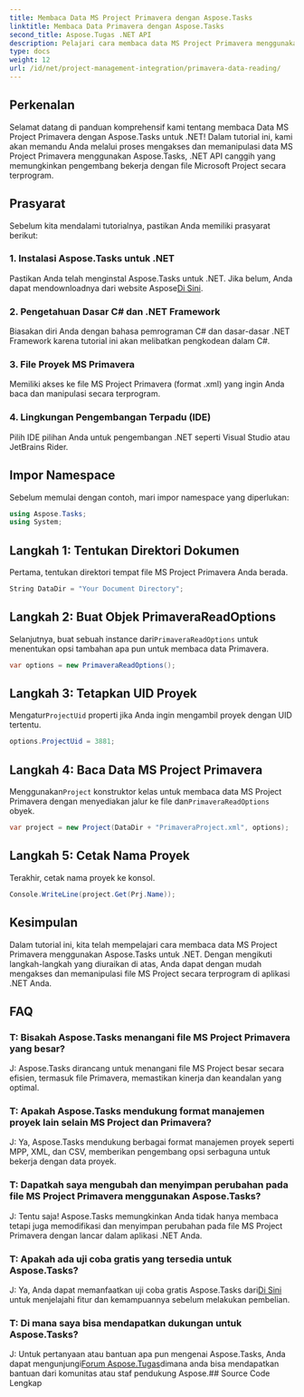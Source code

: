```yaml
---
title: Membaca Data MS Project Primavera dengan Aspose.Tasks
linktitle: Membaca Data Primavera dengan Aspose.Tasks
second_title: Aspose.Tugas .NET API
description: Pelajari cara membaca data MS Project Primavera menggunakan Aspose.Tasks untuk .NET. Panduan langkah demi langkah dengan contoh kode.
type: docs
weight: 12
url: /id/net/project-management-integration/primavera-data-reading/
---
```

## Perkenalan
Selamat datang di panduan komprehensif kami tentang membaca Data MS Project Primavera dengan Aspose.Tasks untuk .NET! Dalam tutorial ini, kami akan memandu Anda melalui proses mengakses dan memanipulasi data MS Project Primavera menggunakan Aspose.Tasks, .NET API canggih yang memungkinkan pengembang bekerja dengan file Microsoft Project secara terprogram.
## Prasyarat
Sebelum kita mendalami tutorialnya, pastikan Anda memiliki prasyarat berikut:
### 1. Instalasi Aspose.Tasks untuk .NET
 Pastikan Anda telah menginstal Aspose.Tasks untuk .NET. Jika belum, Anda dapat mendownloadnya dari website Aspose[Di Sini](https://releases.aspose.com/tasks/net/).
### 2. Pengetahuan Dasar C# dan .NET Framework
Biasakan diri Anda dengan bahasa pemrograman C# dan dasar-dasar .NET Framework karena tutorial ini akan melibatkan pengkodean dalam C#.
### 3. File Proyek MS Primavera
Memiliki akses ke file MS Project Primavera (format .xml) yang ingin Anda baca dan manipulasi secara terprogram.
### 4. Lingkungan Pengembangan Terpadu (IDE)
Pilih IDE pilihan Anda untuk pengembangan .NET seperti Visual Studio atau JetBrains Rider.

## Impor Namespace
Sebelum memulai dengan contoh, mari impor namespace yang diperlukan:
```csharp
using Aspose.Tasks;
using System;

```

## Langkah 1: Tentukan Direktori Dokumen
Pertama, tentukan direktori tempat file MS Project Primavera Anda berada.
```csharp
String DataDir = "Your Document Directory";
```
## Langkah 2: Buat Objek PrimaveraReadOptions
 Selanjutnya, buat sebuah instance dari`PrimaveraReadOptions` untuk menentukan opsi tambahan apa pun untuk membaca data Primavera.
```csharp
var options = new PrimaveraReadOptions();
```
## Langkah 3: Tetapkan UID Proyek
 Mengatur`ProjectUid` properti jika Anda ingin mengambil proyek dengan UID tertentu.
```csharp
options.ProjectUid = 3881;
```
## Langkah 4: Baca Data MS Project Primavera
 Menggunakan`Project` konstruktor kelas untuk membaca data MS Project Primavera dengan menyediakan jalur ke file dan`PrimaveraReadOptions` obyek.
```csharp
var project = new Project(DataDir + "PrimaveraProject.xml", options);
```
## Langkah 5: Cetak Nama Proyek
Terakhir, cetak nama proyek ke konsol.
```csharp
Console.WriteLine(project.Get(Prj.Name));
```

## Kesimpulan
Dalam tutorial ini, kita telah mempelajari cara membaca data MS Project Primavera menggunakan Aspose.Tasks untuk .NET. Dengan mengikuti langkah-langkah yang diuraikan di atas, Anda dapat dengan mudah mengakses dan memanipulasi file MS Project secara terprogram di aplikasi .NET Anda.
## FAQ
### T: Bisakah Aspose.Tasks menangani file MS Project Primavera yang besar?
J: Aspose.Tasks dirancang untuk menangani file MS Project besar secara efisien, termasuk file Primavera, memastikan kinerja dan keandalan yang optimal.
### T: Apakah Aspose.Tasks mendukung format manajemen proyek lain selain MS Project dan Primavera?
J: Ya, Aspose.Tasks mendukung berbagai format manajemen proyek seperti MPP, XML, dan CSV, memberikan pengembang opsi serbaguna untuk bekerja dengan data proyek.
### T: Dapatkah saya mengubah dan menyimpan perubahan pada file MS Project Primavera menggunakan Aspose.Tasks?
J: Tentu saja! Aspose.Tasks memungkinkan Anda tidak hanya membaca tetapi juga memodifikasi dan menyimpan perubahan pada file MS Project Primavera dengan lancar dalam aplikasi .NET Anda.
### T: Apakah ada uji coba gratis yang tersedia untuk Aspose.Tasks?
 J: Ya, Anda dapat memanfaatkan uji coba gratis Aspose.Tasks dari[Di Sini](https://releases.aspose.com/) untuk menjelajahi fitur dan kemampuannya sebelum melakukan pembelian.
### T: Di mana saya bisa mendapatkan dukungan untuk Aspose.Tasks?
 J: Untuk pertanyaan atau bantuan apa pun mengenai Aspose.Tasks, Anda dapat mengunjungi[Forum Aspose.Tugas](https://forum.aspose.com/c/tasks/15)dimana anda bisa mendapatkan bantuan dari komunitas atau staf pendukung Aspose.## Source Code Lengkap